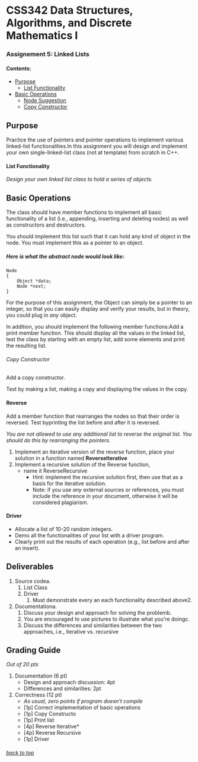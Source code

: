 
# CSS342 Data Structures, Algorithms, and Discrete Mathematics I
### Assignement 5: Linked Lists
#### Contents:
* [Purpose](https://github.com/RyanCPeters/Fall_UWB_2017/blob/master/css_342/LLists_assig5/ReadMe.md#purpose)
	* [List Functionality](https://github.com/RyanCPeters/Fall_UWB_2017/blob/master/css_342/LLists_assig5/ReadMe.md#list-functionality)
* [Basic Operations](https://github.com/RyanCPeters/Fall_UWB_2017/blob/master/css_342/LLists_assig5/ReadMe.md#)
	* [Node Suggestion](https://github.com/RyanCPeters/Fall_UWB_2017/blob/master/css_342/LLists_assig5/ReadMe.md#here-is-what-the-abstract-node-would-look-like)
	* [Copy Constructor](https://github.com/RyanCPeters/Fall_UWB_2017/blob/master/css_342/LLists_assig5/ReadMe.md#copy-constructor)

## Purpose
Practice the use of pointers and pointer operations to implement various linked-list functionalities.In this assignment you will design and implement your own single-linked-list class (not at template) from scratch in C++. 

#### List Functionality
_Design your own linked list class to hold a series of objects._

## Basic Operations
The class should have member functions to implement all basic functionality of a list (i.e., appending, inserting and deleting nodes) as well as constructors and destructors.   

You should implement this list such that it can hold any kind of object in the node. You must implement this as a pointer to an object.

##### Here is what the abstract node would look like:


	Node 																
	{
		Object *data;
		Node *next;
	}


For the purpose of this assignment, the Object can simply be a pointer to an integer, so that you can easily display and verify your results, but in theory, you could plug in *any* object. 

In addition, you should implement the following member functions:Add a print member function.  This should display all the values in the linked list, test the class by starting with an empty list, add some elements and print the resulting list.

###### Copy Constructor
Add a copy constructor. 

Test by making a list, making a copy and displaying the values in the copy.


#### Reverse
Add a member function that rearranges the nodes so that their order is reversed. Test byprinting the list before and after it is reversed.

*You are not allowed to use any additional list to reverse the original list.  You should do this by rearranging the pointers.*

1. Implement an iterative version of the reverse function, place your solution in a function named **ReverseIterative**
2. Implement a recursive solution of the Reverse function,
	* name it ReverseRecursive
		* Hint: implement the recursive solution first, then use that as a basis for the iterative solution.
		* Note: if you use *any* external sources or references, you must include the reference in your document, otherwise it will be considered plagiarism.
		
#### Driver

* Allocate a list of 10-20 random integers.
* Demo all the functionalities of your list with a driver program. 
* Clearly print out the results of each operation (e.g., list before and after an insert).

## Deliverables

1. Source codea.
	1. List Class
	2. Driver
		1. Must demonstrate every an each functionality described above2.
2. Documentationa.
	1. Discuss your design and approach for solving the problemb.
	2. You are encouraged to use pictures to illustrate what you're doingc.
	3. Discuss the differences and similarities between the two approaches, i.e., iterative vs. recursive

## Grading Guide
*Out of 20 pts*

1. Documentation (6 pt)
	* Design and approach discussion: 4pt
	* Differences and similarities: 2pt
2. Correctness (12 pt) 
	* _As usual, zero points if program doesn't compile_
	* [1p] Correct implementation of basic operations
	* [1p] Copy Constructo
	* [1p] Print list
	* [4p] Reverse Iterative*
	* [4p] Reverse Recursive
	* [1p] Driver
	
###### [back to top](https://github.com/RyanCPeters/Fall_UWB_2017/blob/master/css_342/LLists_assig5/ReadMe.md#css342-data-structures-algorithms-and-discrete-mathematics-i)
